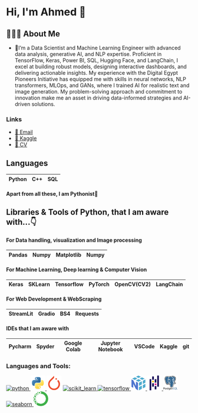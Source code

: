 # Hi, I'm Ahmed 👋

## 👨🏼‍✈️ About Me 
- 🌱I’m a Data Scientist and Machine Learning Engineer with advanced data analysis, generative AI, and NLP expertise. Proficient in TensorFlow, Keras, Power BI, SQL, Hugging Face, and LangChain, I excel at building robust models, designing interactive dashboards, and delivering actionable insights. My experience with the Digital Egypt Pioneers Initiative has equipped me with skills in neural networks, NLP transformers, MLOps, and GANs, where I trained AI for realistic text and image generation. My problem-solving approach and commitment to innovation make me an asset in driving data-informed strategies and AI-driven solutions.
### Links
* [📧 Email](ahmed.yaser.el.sharkawy@gmail.com)
* [🔗 Kaggle](https://www.kaggle.com/ahmedyasserelshrkawy)
* [📄 CV](https://drive.google.com/drive/folders/12icLQ0xfE2coSCNAcKs_t5_htoF-847Q)

## Languages

| Python | C++ | SQL |
| :---: | :---: | :---: | 

#### Apart from all these, I am Pythonist🐍

## Libraries & Tools of Python, that I am aware with...👇

#### For Data handling, visualization and Image processing
| Pandas | Numpy | Matplotlib | Numpy |
| :---: | :---: | :---: | :---: |

#### For Machine Learning, Deep learning & Computer Vision
| Keras | SKLearn | Tensorflow | PyTorch | OpenCV(CV2) | LangChain |
| :---: | :---: | :---: | :---: | :---: | :---: | 

#### For Web Development & WebScraping
| StreamLit | Gradio | BS4 | Requests |
| :---: | :---: | :---: | :---: | 

#### IDEs that I am aware with 
| Pycharm | Spyder | Google Colab | Jupyter Notebook | VSCode | Kaggle | git |
| :---: | :---: | :---: | :---: | :---: | :---: | :---: | 

<h3 align="left">Languages and Tools:</h3>
<p align="left"><a href="https://github.com/jupyter/notebook" target="_blank" rel="noreferrer"> <img src="https://raw.githubusercontent.com/jupyter/notebook/main/notebook.svg" alt="python" width="40" height="40"/> </a>
<a href="https://www.python.org" target="_blank" rel="noreferrer"> <img src="https://raw.githubusercontent.com/devicons/devicon/master/icons/python/python-original.svg" alt="python" width="40" height="40"/> </a><a href="https://pytorch.org/" target="_blank" rel="noreferrer"> <img src="https://raw.githubusercontent.com/devicons/devicon/master/icons/pytorch/pytorch-original.svg" alt="aws" width="40" height="40"/></a> <a href="https://scikit-learn.org/" target="_blank" rel="noreferrer"><img src="https://upload.wikimedia.org/wikipedia/commons/0/05/Scikit_learn_logo_small.svg" alt="scikit_learn" width="40" height="40"/></a><a href="https://www.tensorflow.org" target="_blank" rel="noreferrer"> <img src="https://www.vectorlogo.zone/logos/tensorflow/tensorflow-icon.svg" alt="tensorflow" width="40" height="40"/> </a><a href="https://numpy.org/" target="_blank" rel="noreferrer"> <img src="https://raw.githubusercontent.com/devicons/devicon/master/icons/numpy/numpy-original.svg" alt="docker" width="40" height="40"/> </a><a href="https://pandas.pydata.org/" target="_blank" rel="noreferrer"> <img src="https://raw.githubusercontent.com/devicons/devicon/2ae2a900d2f041da66e950e4d48052658d850630/icons/pandas/pandas-original.svg" alt="pandas" width="40" height="40"/> </a> <a href="https://www.postgresql.org" target="_blank" rel="noreferrer"> <img src="https://raw.githubusercontent.com/devicons/devicon/master/icons/postgresql/postgresql-original-wordmark.svg" alt="postgresql" width="40" height="40"/> </a><a href="https://seaborn.pydata.org/" target="_blank" rel="noreferrer"> <img src="https://seaborn.pydata.org/_images/logo-mark-lightbg.svg" alt="seaborn" width="40" height="40"/> <a href="https://www.anaconda.com/" target="_blank" rel="noreferrer"><img src="https://github.com/devicons/devicon/blob/master/icons/anaconda/anaconda-original.svg" alt="aws" width="40" height="40"/> </a> 
</p>
  

